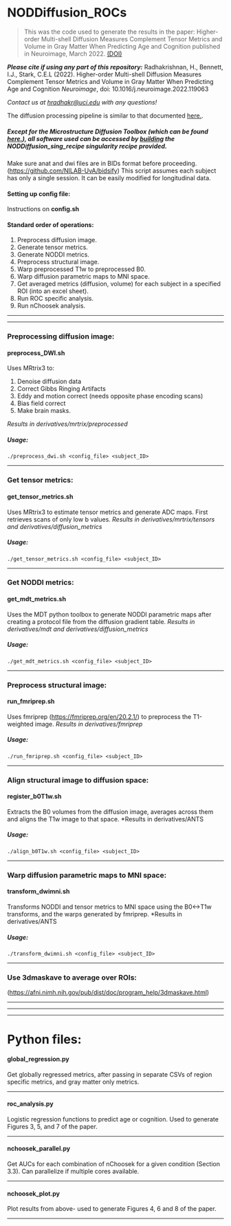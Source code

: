 # NODDiffusion_ROCs

>This was the code used to generate the results in the paper: 
Higher-order Multi-shell Diffusion Measures Complement Tensor Metrics and Volume in Gray Matter When Predicting Age and Cognition published in Neuroimage, March 2022. [(DOI)](https://doi.org/10.1016/j.neuroimage.2022.119063)
>

***Please cite if using any part of this repository:***
Radhakrishnan, H., Bennett, I.J., Stark, C.E.L (2022). Higher-order Multi-shell Diffusion Measures Complement Tensor Metrics and Volume in Gray Matter When Predicting Age and Cognition 
_Neuroimage_, doi: 10.1016/j.neuroimage.2022.119063

*Contact us at hradhakr@uci.edu with any questions!*

The diffusion processing pipeline is similar to that documented [here.](https://github.com/StarkLabUCI/Woofusion).
##### Except for the Microstructure Diffusion Toolbox (which can be found [here.](https://github.com/robbert-harms/MDT)), all software used can be accessed by [building](https://sylabs.io/guides/3.0/user-guide/build_a_container.html) the NODDiffusion_sing_recipe singularity recipe provided.


Make sure anat and dwi files are in BIDs format before proceeding. (https://github.com/NILAB-UvA/bidsify)
This script assumes each subject has only a single session. It can be easily modified for longitudinal data.

#### Setting up config file:
Instructions on __config.sh__

#### Standard order of operations:
1. Preprocess diffusion image.
2. Generate tensor metrics.
3. Generate NODDI metrics.
4. Preprocess structural image.
5. Warp preprocessed T1w to preprocessed B0.
6. Warp diffusion parametric maps to MNI space.
7. Get averaged metrics (diffusion, volume) for each subject in a specified ROI (into an excel sheet).
8. Run ROC specific analysis.
9. Run nChoosek analysis.
***
***
### Preprocessing diffusion image:
#### preprocess_DWI.sh
Uses MRtrix3 to:
1. Denoise diffusion data
2. Correct Gibbs Ringing Artifacts
3. Eddy and motion correct (needs opposite phase encoding scans)
4. Bias field correct
5. Make brain masks.

*Results in derivatives/mrtrix/preprocessed*
##### Usage:
	./preprocess_dwi.sh <config_file> <subject_ID>
***

### Get tensor metrics:
#### get_tensor_metrics.sh
Uses MRtrix3 to estimate tensor metrics and generate ADC maps. First retrieves scans of only low b values.
*Results in derivatives/mrtrix/tensors and derivatives/diffusion_metrics*
##### Usage:
	./get_tensor_metrics.sh <config_file> <subject_ID>
***

### Get NODDI metrics:
#### get_mdt_metrics.sh
Uses the MDT python toolbox to generate NODDI parametric maps after creating a protocol file from the diffusion gradient table.
*Results in derivatives/mdt and derivatives/diffusion_metrics*
##### Usage:
	./get_mdt_metrics.sh <config_file> <subject_ID>
***

### Preprocess structural image:
#### run_fmriprep.sh
Uses fmriprep (https://fmriprep.org/en/20.2.1/) to preprocess the T1-weighted image.
*Results in derivatives/fmriprep*
##### Usage:
	./run_fmriprep.sh <config_file> <subject_ID>
***

### Align structural image to diffusion space:
#### register_b0T1w.sh
Extracts the B0 volumes from the diffusion image, averages across them and aligns the T1w image to that space.
*Results in derivatives/ANTS
##### Usage:
	./align_b0T1w.sh <config_file> <subject_ID> 
***

### Warp diffusion parametric maps to MNI space:
#### transform_dwimni.sh
Transforms NODDI and tensor metrics to MNI space using the B0<->T1w transforms, and the warps generated by fmriprep.
*Results in derivatives/ANTS
##### Usage:
	./transform_dwimni.sh <config_file> <subject_ID> 
***

### Use 3dmaskave to average over ROIs:
(https://afni.nimh.nih.gov/pub/dist/doc/program_help/3dmaskave.html)
***
***
***

# Python files:
#### global_regression.py
Get globally regressed metrics, after passing in separate CSVs of region specific metrics, and gray matter only metrics.
***

####  roc_analysis.py
Logistic regression functions to predict age  or cognition. Used to generate Figures 3, 5, and 7 of the paper.
***

#### nchoosek_parallel.py
Get AUCs for each combination of nChoosek for a given condition (Section 3.3). Can parallelize if multiple cores available.
***

#### nchoosek_plot.py
Plot results from above- used to generate Figures 4, 6 and 8 of the paper.
***


